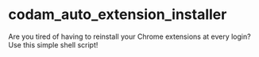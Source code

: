 # codam_auto_extension_installer
Are you tired of having to reinstall your Chrome extensions at every login? Use this simple shell script!
